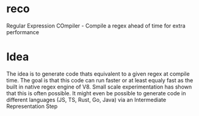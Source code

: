 # reco

Regular Expression COmpiler - Compile a regex ahead of time for extra performance

# Idea

The idea is to generate code thats equivalent to a given regex at compile time. The goal is that this code can run faster or at least equaly fast as the built in native regex engine of V8. Small scale experimentation has shown that this is often possible. It might even be possible to generate code in different languages (JS, TS, Rust, Go, Java) via an Intermediate Representation Step
